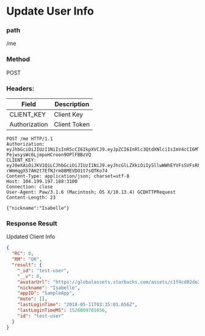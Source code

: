 # Update User Info
### path
/me

### Method
POST

### Headers:

| Field         | Description  |
| ------------- | ------------ |
| CLIENT_KEY    | Client Key   |
| Authorization | Client Token |


```
POST /me HTTP/1.1
Authorization: eyJhbGciOiJIUzI1NiIsInR5cCI6IkpXVCJ9.eyJpZCI6InRlc3QtdXNlciIsImV4cCI6MTUyNjA5NTkwNywiaWF0IjoxNTI2MDA5NTA3fQ.khnvZHnXdLk-PejwsysWc6LjmpoHCroon9OPlFBBzVQ
CLIENT_KEY: eyJ0eXAiOiJKV1QiLCJhbGciOiJIUzI1NiJ9.eyJhcGlLZXkiOiIySllwWWhEYVFsSVFsRFN2VkxDTExvMk1QekZmVm05allweHcydnVCcm1rPSIsImNyZWF0ZUF0IjoxNDk5NTc3MjgzMDUwLCJjbGllbnRJZCI6IjliZWQ2ZmRhLThjNTItNGE0My04OWI4LTJjMzdiZmVkMjQ2ZCJ9.bmXdn-rWmHqgX57AH2t7EfNJrm88MEVDO1t7sQTKo74
Content-Type: application/json; charset=utf-8
Host: 104.199.197.188:3100
Connection: close
User-Agent: Paw/3.1.6 (Macintosh; OS X/10.13.4) GCDHTTPRequest
Content-Length: 23

{"nickname":"Isabelle"}
```

### Response Result
Updated Client Info

```json
{
  "RC": 0,
  "RM": "OK",
  "result": {
    "_id": "test-user",
    "__v": 0,
    "avatarUrl": "https://globalassets.starbucks.com/assets/c1f4cd02de24483eb86c696401ad4213.jpg",
    "nickname": "Isabelle",
    "appID": "SampleApp",
    "mute": [],
    "lastLoginTime": "2018-05-11T03:35:01.656Z",
    "lastLoginTimeMS": 1526009701656,
    "id": "test-user"
  }
}
```